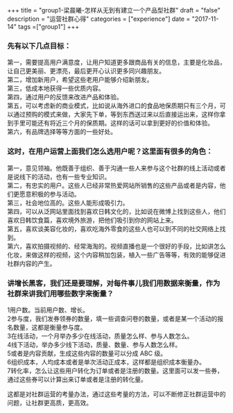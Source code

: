 +++
title = "group1-梁晨曦-怎样从无到有建立一个产品型社群"
draft = "false"
description = "运营社群心得"
categories = ["experience"]
date = "2017-11-14"
tags =["group1"]
+++

### 先有以下几点目标：<br/>

第一，需要提高用户满意度，让用户知道更多跟商品有关的信息，主要是化妆品，让自己更美丽、更漂亮，最后更开心认识更多同兴趣朋友。<br/>
第二，增加新用户，希望这些老用户能够介绍新朋友。<br/>
第三，低成本地获得一些优质内容。<br/>
第四，通过用户的反馈来改进产品和体验。<br/>
第五，可以考虑新的商业模式，比如说从海外进口的食品地保质期只有三个月，可以通过预购的模式来做，大家先下单，等到东西送过来以后直接运出来，这样你拿到手里可能还有将近三个月的保质期。这样的话可以拿到更好的价值和体验。<br/>
第六，有品牌选择等等方面的一些好处。<br/>

### 这时，在用户运营上面我们怎么选用户呢？这里面有很多的角色：<br/>

第一，意见领袖。他既善于组织、善于沟通一些人来参与这个社群的线上活动或者是说线下的活动，也有一些专业知识。<br/>
第二，有忠实的用户。这些人已经非常热爱网站所销售的这些产品或者是内容，他们更愿意积极的参与活动。<br/>
第三，社会地位高的。这些人能形成吸引力。<br/>
第四，可以从泛网站里面找到喜欢日韩文化的，比如说在微博上找到这些人，他们喜欢日韩饮食篇，喜欢境外旅游，把他们吸引到你的网站上来。<br/>
第五，喜欢谈美容化妆的，喜欢吃海外零食的这些人也可以到不同的社交网络上找到。<br/>
第六，喜欢拍摄视频的、经常海淘的。视频直播也是一个很好的手段，比如讲怎么化妆，来做这样的视频，这个内容稍加包装，植入一些广告等等，有效的能够促进社群内容的产生。<br/>


### 讲增长黑客，我们还是要理解，对每件事儿我们用数据来衡量，作为社群来讲我们用哪些数字来衡量？

1用户数。当前用户数、增长。<br/>
2参与度，我们发券领券的数量，填一些调查问卷的数量，或者是某一个活动的报名数量，这都是衡量参与度。<br/>
3在线活动，一个月举办多少在线活动，质量怎么样、参与人数怎么。<br/>
4线下活动，举办多少线下活动，质量、数量、参与人数怎么样。<br/>
5或者是内容贡献，生成这些内容的数量可以分成 ABC 级。<br/>
6组织成本，人均成本或者是单次活动正成本，这样都是组织成本衡量办。<br/>
7转化率，怎么让这些用户转化为订单或者是注册的数量。这里面可以发一些券，通过这些券可以计算出来订单或者是注册的转化量。<br/>

这都是对社群运营的考量办法，通过这些考量的方法，可以不断修正社群运营中的问题，让社群更高质，更高效。<br/>
